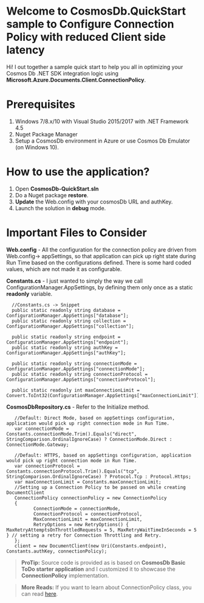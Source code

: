 # Welcome to CosmosDb.QuickStart sample to Configure Connection Policy with reduced Client side latency

Hi! I out together a sample quick start to help you all in optimizing your Cosmos Db .NET SDK integration logic using **Microsoft.Azure.Documents.Client.ConnectionPolicy**. 

# Prerequisites 
1. Windows 7/8.x/10 with Visual Studio 2015/2017 with .NET Framework 4.5
2. Nuget Package Manager 
3. Setup a CosmosDb environment in Azure or use Cosmos Db Emulator (on Windows 10).
# How to use the application?

1. Open **CosmosDb-QuickStart.sln**  
2. Do a Nuget package **restore**.
3. **Update** the Web.config with your cosmosDb URL and authKey. 
4. Launch the solution in **debug** mode. 

# Important Files to Consider 

**Web.config** - All the configuration for the connection policy are driven from Web.config-> appSettings, so that application can pick up right state during Run Time based on the configurations defined. There is some hard coded values, which are not made it as configurable. 

**Constants.cs** -  I just wanted to simply the way we call ConfigurationManager.AppSettings, by defining them only once as a static **readonly** variable. 

      //Constants.cs -> Snippet
      public static readonly string database = ConfigurationManager.AppSettings["database"];
      public static readonly string collection = ConfigurationManager.AppSettings["collection"];
 
      public static readonly string endpoint = ConfigurationManager.AppSettings["endpoint"];
      public static readonly string authKey = ConfigurationManager.AppSettings["authKey"];
 
      public static readonly string connectionMode = ConfigurationManager.AppSettings["connectionMode"];
      public static readonly string connectionProtocol = ConfigurationManager.AppSettings["connectionProtocol"];
 
      public static readonly int maxConnectionLimit = Convert.ToInt32(ConfigurationManager.AppSettings["maxConnectionLimit"]);

**CosmosDbRepository.cs** - Refer to the Initialize method. 


       //Default: Direct Mode, based on appSettings configuration, application would pick up right connection mode in Run Time.
       var connectionMode = Constants.connectionMode.Trim().Equals("direct", StringComparison.OrdinalIgnoreCase) ? ConnectionMode.Direct : ConnectionMode.Gateway;                                                                                                                                                 
       
       //Default: HTTPS, based on appSettings configuration, application would pick up right connection mode in Run Time.
       var connectionProtocol = Constants.connectionProtocol.Trim().Equals("tcp", StringComparison.OrdinalIgnoreCase) ? Protocol.Tcp : Protocol.Https;
       var maxConnectionLimit = Constants.maxConnectionLimit;
       //Setting up a Connection Policy to be passed on while creating DocumentClient
       ConnectionPolicy connectionPolicy = new ConnectionPolicy
       {
              ConnectionMode = connectionMode,
              ConnectionProtocol = connectionProtocol,
              MaxConnectionLimit = maxConnectionLimit,
              RetryOptions = new RetryOptions() { MaxRetryAttemptsOnThrottledRequests = 5, MaxRetryWaitTimeInSeconds = 5 } // setting a retry for Connection Throttling and Retry.
       };
       client = new DocumentClient(new Uri(Constants.endpoint), Constants.authKey, connectionPolicy);

> **ProTip:** Source code is provided as is based on  **CosmosDb Basic ToDo starter application**  and I customized it to showcase the **ConnectionPolicy** implementation.

> **More Reads:** If you want to learn about ConnectionPolicy class, you can read [here](https://docs.microsoft.com/en-us/dotnet/api/microsoft.azure.documents.client.connectionpolicy?view=azure-dotnet). 
